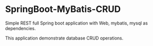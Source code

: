 # SpringBoot-MyBatis-CRUD

Simple REST full Spring boot application with Web, mybatis, mysql as dependencies.
        
This application demonstrate database CRUD operations.          
